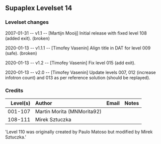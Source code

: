 ## Supaplex Levelset 14

### Levelset changes
2007-01-31 -- v1.1 -- [Martijn Mooij] Initial release with fixed level 108 (added exit). (broken)

2020-01-13 -- v1.1.1 -- [Timofey Vasenin] Align title in DAT for level 009 (safe). (broken)

2020-01-13 -- v1.2 -- [Timofey Vasenin] Fix level 015 (add exit).

2020-01-13 -- v2.0 -- [Timofey Vasenin] Update levels 007, 012 (increase infotron count) and 013 as per reference solution (should be replayed).

### Credits

Level(s) | Author                     | Email | Notes
--------:|:-------------------------- |:----- |:-----
001-107  | Martin Morita (MNMorita92) |       |
108-111  | Mirek Sztuczka             |       |

'Level 110 was originally created by Paulo Matoso but modified by Mirek Sztuczka.'
